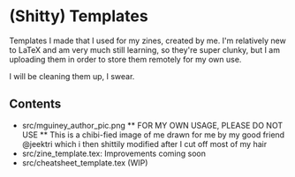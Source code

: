 # (Shitty) Templates

Templates I made that I used for my zines, created by me. I'm relatively new to LaTeX and am very much still learning, so they're super clunky, but I am uploading them in order to store them remotely for my own use.

I will be cleaning them up, I swear.

## Contents
  * src/mguiney\_author\_pic.png
    ** FOR MY OWN USAGE, PLEASE DO NOT USE
    ** This is a chibi-fied image of me drawn for me by my good friend @jeektri which i then shittily modified after I cut off most of my hair
  * src/zine\_template.tex: Improvements coming soon
  * src/cheatsheet\_template.tex (WIP)

